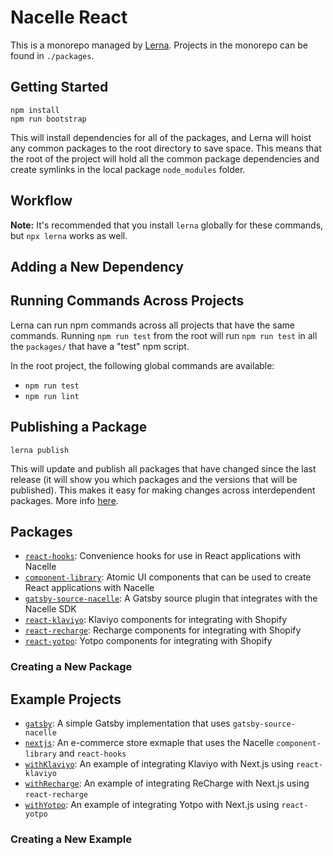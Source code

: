 # Nacelle React

This is a monorepo managed by [Lerna](https://github.com/lerna/lerna). Projects in the monorepo can be found in `./packages`.

## Getting Started

```
npm install
npm run bootstrap
```

This will install dependencies for all of the packages, and Lerna will hoist any common packages to the root directory to save space. This means that the root of the project will hold all the common package dependencies and create symlinks in the local package `node_modules` folder.

## Workflow

**Note:** It's recommended that you install `lerna` globally for these commands, but `npx lerna` works as well.

## Adding a New Dependency

## Running Commands Across Projects

Lerna can run npm commands across all projects that have the same commands. Running `npm run test` from the root will run `npm run test` in all the `packages/` that have a "test" npm script.

In the root project, the following global commands are available:

- `npm run test`
- `npm run lint`

## Publishing a Package

```
lerna publish
```

This will update and publish all packages that have changed since the last release (it will show you which packages and the versions that will be published). This makes it easy for making changes across interdependent packages. More info [here](https://github.com/lerna/lerna/tree/master/commands/publish#readme).

## Packages

- [`react-hooks`](https://github.com/getnacelle/nacelle-react/tree/master/packages/react-hooks): Convenience hooks for use in React applications with Nacelle
- [`component-library`](https://github.com/getnacelle/nacelle-react/tree/master/packages/component-library): Atomic UI components that can be used to create React applications with Nacelle
- [`gatsby-source-nacelle`](https://github.com/getnacelle/nacelle-react/tree/master/packages/gatsby-source-nacelle): A Gatsby source plugin that integrates with the Nacelle SDK
- [`react-klaviyo`](https://github.com/getnacelle/nacelle-react/tree/master/packages/react-klaviyo): Klaviyo components for integrating with Shopify
- [`react-recharge`](https://github.com/getnacelle/nacelle-react/tree/master/packages/react-recharge): Recharge components for integrating with Shopify
- [`react-yotpo`](https://github.com/getnacelle/nacelle-react/tree/master/packages/react-yotpo): Yotpo components for integrating with Shopify

### Creating a New Package

## Example Projects

- [`gatsby`](https://github.com/getnacelle/nacelle-react/tree/master/examples/gatsby): A simple Gatsby implementation that uses `gatsby-source-nacelle`
- [`nextjs`](https://github.com/getnacelle/nacelle-react/tree/master/examples/nextjs): An e-commerce store exmaple that uses the Nacelle `component-library` and `react-hooks`
- [`withKlaviyo`](<(https://github.com/getnacelle/nacelle-react/tree/master/examples/withKlaviyo)>): An example of integrating Klaviyo with Next.js using `react-klaviyo`
- [`withRecharge`](https://github.com/getnacelle/nacelle-react/tree/master/examples/withRecharge): An example of integrating ReCharge with Next.js using `react-recharge`
- [`withYotpo`](https://github.com/getnacelle/nacelle-react/tree/master/examples/withYotpo): An example of integrating Yotpo with Next.js using `react-yotpo`

### Creating a New Example

